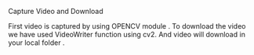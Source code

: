 Capture Video and Download

First video is captured by using OPENCV module . To download the video we have used VideoWriter function using cv2. 
And video will download in your local folder .
